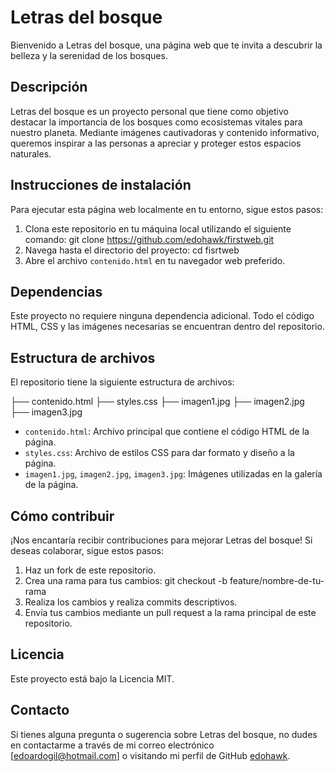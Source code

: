 # Letras del bosque
Bienvenido a Letras del bosque, una página web que te invita a descubrir la belleza y la serenidad de los bosques.

## Descripción
Letras del bosque es un proyecto personal que tiene como objetivo destacar la importancia de los bosques como ecosistemas vitales para nuestro planeta. Mediante imágenes cautivadoras y contenido informativo, queremos inspirar a las personas a apreciar y proteger estos espacios naturales.

## Instrucciones de instalación
Para ejecutar esta página web localmente en tu entorno, sigue estos pasos:
1. Clona este repositorio en tu máquina local utilizando el siguiente comando:
      git clone https://github.com/edohawk/firstweb.git
2. Navega hasta el directorio del proyecto:
      cd fisrtweb
3. Abre el archivo `contenido.html` en tu navegador web preferido.

## Dependencias
Este proyecto no requiere ninguna dependencia adicional. Todo el código HTML, CSS y las imágenes necesarias se encuentran dentro del repositorio.

## Estructura de archivos
El repositorio tiene la siguiente estructura de archivos:

├── contenido.html
├── styles.css
├── imagen1.jpg
├── imagen2.jpg
├── imagen3.jpg

- `contenido.html`: Archivo principal que contiene el código HTML de la página.
- `styles.css`: Archivo de estilos CSS para dar formato y diseño a la página.
- `imagen1.jpg`, `imagen2.jpg`, `imagen3.jpg`: Imágenes utilizadas en la galería de la página.

## Cómo contribuir
¡Nos encantaría recibir contribuciones para mejorar Letras del bosque! Si deseas colaborar, sigue estos pasos:
1. Haz un fork de este repositorio.
2. Crea una rama para tus cambios:
    git checkout -b feature/nombre-de-tu-rama
3. Realiza los cambios y realiza commits descriptivos.
4. Envía tus cambios mediante un pull request a la rama principal de este repositorio.

## Licencia
Este proyecto está bajo la Licencia MIT.

## Contacto
Si tienes alguna pregunta o sugerencia sobre Letras del bosque, no dudes en contactarme a través de mi correo electrónico [edoardogil@hotmail.com] o visitando mi perfil de GitHub [edohawk](https://github.com/edohawk).

